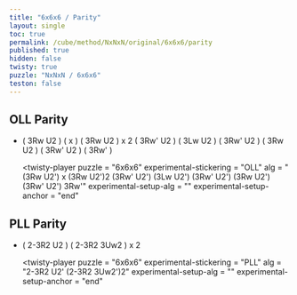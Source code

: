 ```yaml
---
title: "6x6x6 / Parity"
layout: single
toc: true
permalink: /cube/method/NxNxN/original/6x6x6/parity
published: true
hidden: false
twisty: true
puzzle: "NxNxN / 6x6x6"
teston: false
---
```

<span
  id     = "cube"
  puzzle = "{{page.puzzle}}"
  teston = "{{page.teston}}" >
</span>

<head>
  <base target="_blank">
</head>




## OLL Parity

- ( 3Rw U2 ) ( x ) ( 3Rw U2 ) x 2 ( 3Rw' U2 ) ( 3Lw U2 ) ( 3Rw' U2 ) ( 3Rw U2 ) ( 3Rw' U2 ) ( 3Rw' )

  <twisty-player
    puzzle                    = "6x6x6"
    experimental-stickering   = "OLL"
    alg                       = "(3Rw U2') x (3Rw U2')2 (3Rw' U2') (3Lw U2') (3Rw' U2') (3Rw U2') (3Rw' U2') 3Rw'"
    experimental-setup-alg    = ""
    experimental-setup-anchor = "end"
  ></twisty-player>



## PLL Parity

- ( 2-3R2 U2 ) ( 2-3R2 3Uw2 ) x 2

  <twisty-player
    puzzle                    = "6x6x6"
    experimental-stickering   = "PLL"
    alg                       = "2-3R2 U2' (2-3R2 3Uw2')2"
    experimental-setup-alg    = ""
    experimental-setup-anchor = "end"
  ></twisty-player>
